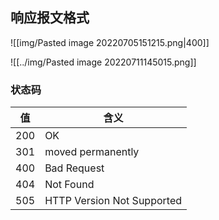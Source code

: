 ## 响应报文格式

![[img/Pasted image 20220705151215.png|400]]

![[../img/Pasted image 20220711145015.png]]

### 状态码

| 值  | 含义              |
| --- | ----------------- |
| 200 | OK                |
| 301 | moved permanently |
| 400 | Bad Request       |
| 404 | Not Found         |
| 505 | HTTP Version Not Supported                  |

